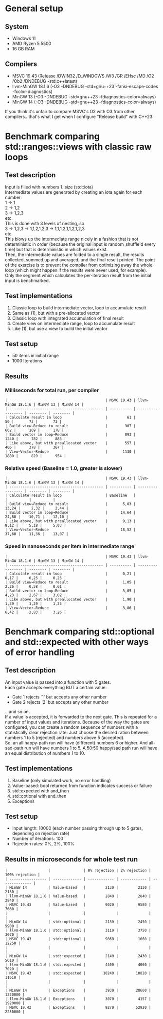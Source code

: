 # General setup
## System
- Windows 11
- AMD Ryzen 5 5500
- 16 GB RAM
## Compilers
- MSVC 19.43 (Release /DWIN32 /D_WINDOWS /W3 /GR /EHsc /MD /O2 /Ob2 /DNDEBUG -std:c++latest)
- llvm-MinGW 18.1.6 (-O3 -DNDEBUG -std=gnu++23 -fansi-escape-codes -fcolor-diagnostics)
- MinGW 13 (-O3 -DNDEBUG -std=gnu++23 -fdiagnostics-color=always)
- MinGW 14 (-O3 -DNDEBUG -std=gnu++23 -fdiagnostics-color=always)

If you think it's unfair to compare MSVC's O2 with O3 from other compilers...that's what I get when I configure "Release build" with C++23
# Benchmark comparing std::ranges::views with classic raw loops
## Test description
Input is filled with numbers 1..size (std::iota)  
Intermediate values are generated by creating an iota again for each number:  
 1 -> 1  
 2 -> 1,2  
 3 -> 1,2,3  
etc.  
This is done with 3 levels of nesting, so  
 3 -> 1,2,3 -> 1,1,2,1,2,3 -> 1,1,1,2,1,1,2,1,2,3  
etc.  
This blows up the intermediate range nicely in a fashion that is not deterministic in order (because the original input is random_shuffle'd every time) but that is deterministic in which values exist.  
Then, the intermediate values are folded to a single result, the results collected, summed up and averaged, and the final result printed. The point of the exercise is to prevent the compiler from optimizing away the whole loop (which might happen if the results were never used, for example).  
Only the segment which calculates the per-iteration result from the initial input is benchmarked.  
## Test implementations
1. Classic loop to build intermediate vector, loop to accumulate result
2. Same as (1), but with a pre-allocated vector
3. Classic loop with integrated accumulation of final result
4. Create view on intermediate range, loop to accumulate result
5. Like (1), but use a view to build the initial vector
## Test setup
- 50 items in initial range
- 1000 Iterations
## Results  
### Milliseconds for total run, per compiler 
```
|                                             | MSVC 19.43 | llvm-MinGW 18.1.6 | MinGW 13 | MinGW 14 |
| ------------------------------------------- | ---------- | ----------------- | -------- | -------- |
| Calculate result in loop                    |         61 |                50 |       73 |       73 |
| Build view→Reduce to result                 |        307 |               662 |      169 |      178 |
| Build vector in loop→Reduce                 |        893 |              1240 |      782 |      883 |
| Like above, but with preallocated vector    |        557 |               406 |      378 |      367 |
| View→Vector→Reduce                          |       1130 |              1880 |      829 |      954 |
```
### Relative speed (Baseline = 1.0, greater is slower)
```
|                                             | MSVC 19.43 | llvm-MinGW 18.1.6 | MinGW 13 | MinGW 14 |
| ------------------------------------------- | ---------- | ----------------- | -------- | -------- |
| Calculate result in loop                    | Baseline   |                   |          |          |
| Build view→Reduce to result                 |       5,03 |             13,24 |     2,32 |     2,44 |
| Build vector in loop→Reduce                 |      14,64 |             24,80 |    10,71 |    12,10 |
| Like above, but with preallocated vector    |       9,13 |              8,12 |     5,18 |     5,03 |
| View→Vector→Reduce                          |      18,52 |             37,60 |    11,36 |    13,07 |
```
### Speed in nanoseconds per item in intermediate range
```
|                                             | MSVC 19.43 | llvm-MinGW 18.1.6 | MinGW 13 | MinGW 14 |
| ------------------------------------------- | ---------- | ----------------- | -------- | -------- |
| Calculate result in loop                    |       0,21 |              0,17 |     0,25 |     0,25 |
| Build view→Reduce to result                 |       1,05 |              2,26 |     0,58 |     0,61 |
| Build vector in loop→Reduce                 |       3,05 |              4,23 |     2,67 |     3,02 |
| Like above, but with preallocated vector    |       1,90 |              1,39 |     1,29 |     1,25 |
| View→Vector→Reduce                          |       3,86 |              6,42 |     2,83 |     3,26 |
```
# Benchmark comparing std::optional and std::expected with other ways of error handling 
## Test description
An input value is passed into a function with 5 gates.  
Each gate accepts everything BUT a certain value:
- Gate 1 rejects '1' but accepts any other number
- Gate 2 rejects '2' but accepts any other number

...and so on.  
If a value is accepted, it is forwarded to the next gate. This is repeated for a number of input values and iterations. Because of the way the gates are configured, you can create a random sequence of numbers with a statistically clear rejection rate: Just choose the desired ration between numbers 1 to 5 (rejected) and numbers above 5 (accepted).  
So, an all happy-path run will have (different) numbers 6 or higher. And all-sad-path run will have numbers 1 to 5. A 50:50 happy/sad path run will have an equal distribution of numbers 1 to 10.
## Test implementations
1. Baseline (only simulated work, no error handling)
2. Value-based: bool returned from function indicates success or failure
3. std::expected with and_then
4. std::optional with and_then
5. Exceptions
## Test setup
- Input length: 10000 (each number passing through up to 5 gates, depending on rejection rate)
- Number of iterations: 100
- Rejection rates: 0%, 2%, 100%
## Results in microseconds for whole test run
```
|                   |               | 0% rejection | 2% rejection | 100% rejection |
| ----------------- | ------------- | ------------ | ------------ | -------------- |
| MinGW 14          | Value-based   |         2130 |         2130 |           2130 |
| llvm-MinGW 18.1.6 | Value-based   |         2840 |         2840 |           2840 |
| MSVC 19.43        | Value-based   |         9020 |         9580 |           7660 |
|                   |               |              |              |                |
| MinGW 14          | std::optional |         2130 |         2450 |           5900 |
| llvm-MinGW 18.1.6 | std::optional |         3110 |         3750 |           3070 |
| MSVC 19.43        | std::optional |         9860 |         1060 |          12250 |
|                   |               |              |              |                |
| MinGW 14          | std::expected |         2140 |         2430 |           5610 |
| llvm-MinGW 18.1.6 | std::expected |         4400 |         4060 |           7020 |
| MSVC 19.43        | std::expected |        10240 |        10820 |          11610 |
|                   |               |              |              |                |
| MinGW 14          | Exceptions    |         3930 |        28660 |        1320000 |
| llvm-MinGW 18.1.6 | Exceptions    |         3070 |         4157 |        1920000 |
| MSVC 19.43        | Exceptions    |         9270 |        52920 |        2230000 |
```
